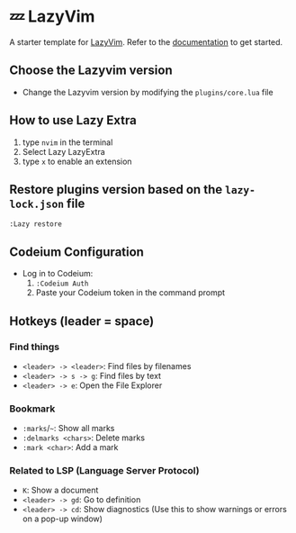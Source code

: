 # 💤 LazyVim

A starter template for [LazyVim](https://github.com/LazyVim/LazyVim).
Refer to the [documentation](https://lazyvim.github.io/installation) to get started.

## Choose the Lazyvim version
- Change the Lazyvim version by modifying the `plugins/core.lua` file

## How to use Lazy Extra
1. type `nvim` in the terminal
2. Select Lazy LazyExtra
3. type `x` to enable an extension

## Restore plugins version based on the `lazy-lock.json` file
`:Lazy restore`

## Codeium Configuration
- Log in to Codeium:
  1. `:Codeium Auth`
  2. Paste your Codeium token in the command prompt

## Hotkeys (leader = space)
### Find things
- `<leader> -> <leader>`: Find files by filenames
- `<leader> -> s -> g`: Find files by text
- `<leader> -> e`: Open the File Explorer

### Bookmark
- `:marks`/`~`: Show all marks
- `:delmarks <chars>`: Delete marks
- `:mark <char>`: Add a mark

### Related to LSP (Language Server Protocol)
- `K`: Show a document
- `<leader> -> gd`: Go to definition
- `<leader> -> cd`: Show diagnostics (Use this to show warnings or errors on a pop-up window)
